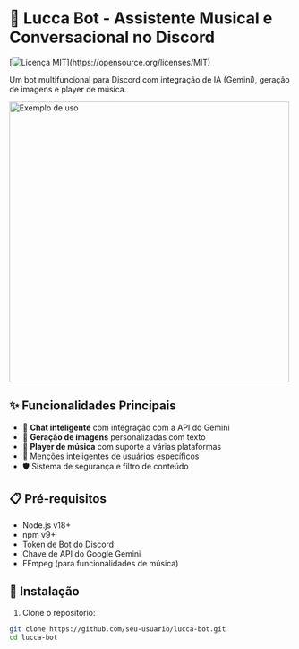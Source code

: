 # 🤖 Lucca Bot - Assistente Musical e Conversacional no Discord

[![Licença MIT]([https://img.shields.io/badge/License-MIT-green.svg](https://www.google.com/imgres?q=lucca%20anime&imgurl=https%3A%2F%2Fi.pinimg.com%2F736x%2F46%2Fa3%2F7a%2F46a37ad7ac9ac998701eebc458f626d5.jpg&imgrefurl=https%3A%2F%2Fbr.pinterest.com%2Fpin%2F194499277627685377%2F&docid=4vUP6SCtDx7DrM&tbnid=eStwpeBZ0Wg5vM&vet=12ahUKEwiIpYOhmrWMAxWNrZUCHW9EJZgQM3oECFAQAA..i&w=350&h=206&hcb=2&ved=2ahUKEwiIpYOhmrWMAxWNrZUCHW9EJZgQM3oECFAQAA))](https://opensource.org/licenses/MIT)

Um bot multifuncional para Discord com integração de IA (Gemini), geração de imagens e player de música.

<img src="https://i.imgur.com/7X8n5Wg.png" alt="Exemplo de uso" width="500">

## ✨ Funcionalidades Principais

- 💬 **Chat inteligente** com integração com a API do Gemini
- 🎨 **Geração de imagens** personalizadas com texto
- 🎵 **Player de música** com suporte a várias plataformas
- 🤖 Menções inteligentes de usuários específicos
- 🛡️ Sistema de segurança e filtro de conteúdo

## 📋 Pré-requisitos

- Node.js v18+
- npm v9+
- Token de Bot do Discord
- Chave de API do Google Gemini
- FFmpeg (para funcionalidades de música)

## 🚀 Instalação

1. Clone o repositório:
```bash
git clone https://github.com/seu-usuario/lucca-bot.git
cd lucca-bot
